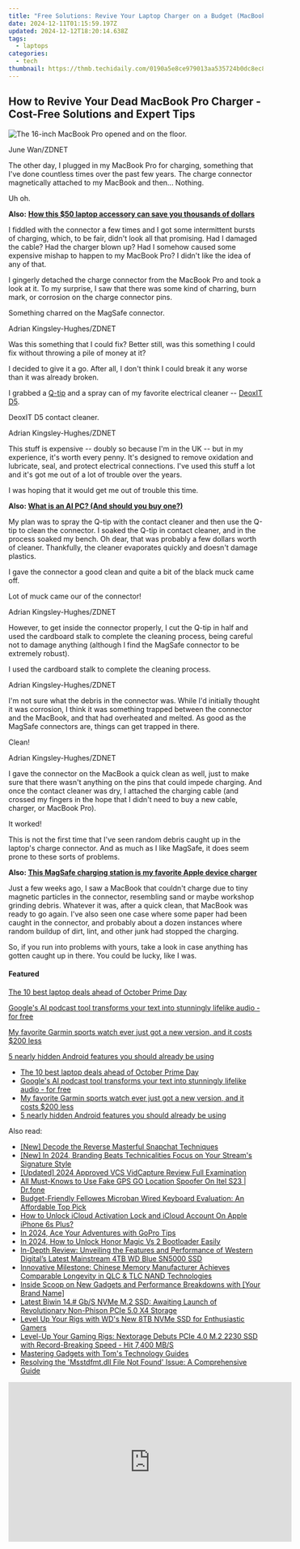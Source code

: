 ```yaml
---
title: "Free Solutions: Revive Your Laptop Charger on a Budget (MacBook Pro Case Study) - Tips From ZDNet"
date: 2024-12-11T01:15:59.197Z
updated: 2024-12-12T18:20:14.638Z
tags:
  - laptops
categories:
  - tech
thumbnail: https://thmb.techidaily.com/0190a5e8ce979013aa535724b0dc8ec8d018ff0f571a11067b3efc6f1f0245eb.jpg
---
```


## How to Revive Your Dead MacBook Pro Charger - Cost-Free Solutions and Expert Tips

![The 16-inch MacBook Pro opened and on the floor.](https://www.zdnet.com/a/img/resize/2ae65e6d21b99a869adbc6f421b9308cc02a92e5/2023/03/30/e9341dbc-4178-4896-a55e-0c986c6411d5/macbook-pro-16-display.jpg?auto=webp&width=1280)

June Wan/ZDNET

The other day, I plugged in my MacBook Pro for charging, something that I've done countless times over the past few years. The charge connector magnetically attached to my MacBook and then... Nothing.

Uh oh.

**Also:** [**How this $50 laptop accessory can save you thousands of dollars**](https://www.zdnet.com/home-and-office/how-this-50-laptop-accessory-can-save-you-thousands-of-dollars/)

I fiddled with the connector a few times and I got some intermittent bursts of charging, which, to be fair, didn't look all that promising. Had I damaged the cable? Had the charger blown up? Had I somehow caused some expensive mishap to happen to my MacBook Pro? I didn't like the idea of any of that.

I gingerly detached the charge connector from the MacBook Pro and took a look at it. To my surprise, I saw that there was some kind of charring, burn mark, or corrosion on the charge connector pins.

Something charred on the MagSafe connector.

Adrian Kingsley-Hughes/ZDNET

Was this something that I could fix? Better still, was this something I could fix without throwing a pile of money at it?

I decided to give it a go. After all, I don't think I could break it any worse than it was already broken.

I grabbed a [Q-tip](https://buy.geni.us/Proxy.ashx?TSID=368250&GR%5FURL=https%3A%2F%2Fwww.amazon.com%2FQ-tips-Cotton-Swabs-Original-500%2Fdp%2FB0014CZ16Q%3Ftag%3Dzd-buy-button-20%26ascsubtag%3D%5F%5FCOM%5FCLICK%5FID%5F%5F%7C56cc7f12-d455-48d3-bed5-084660eb6de5%7Cdtp&dtb=1) and a spray can of my favorite electrical cleaner -- [DeoxIT D5](https://buy.geni.us/Proxy.ashx?TSID=368250&GR%5FURL=https%3A%2F%2Fwww.amazon.com%2FHosa-D5S-6-DeoxIT-Contact-Cleaner%2Fdp%2FB00006LVEU%3Ftag%3Dzd-buy-button-20%26ascsubtag%3D%5F%5FCOM%5FCLICK%5FID%5F%5F%7C56cc7f12-d455-48d3-bed5-084660eb6de5%7Cdtp&dtb=1). 

DeoxIT D5 contact cleaner.

Adrian Kingsley-Hughes/ZDNET

This stuff is expensive -- doubly so because I'm in the UK -- but in my experience, it's worth every penny. It's designed to remove oxidation and lubricate, seal, and protect electrical connections. I've used this stuff a lot and it's got me out of a lot of trouble over the years.

I was hoping that it would get me out of trouble this time.

**Also: [What is an AI PC? (And should you buy one?)](https://www.zdnet.com/article/what-is-an-ai-pc-and-should-you-buy-one/)**

My plan was to spray the Q-tip with the contact cleaner and then use the Q-tip to clean the connector. I soaked the Q-tip in contact cleaner, and in the process soaked my bench. Oh dear, that was probably a few dollars worth of cleaner. Thankfully, the cleaner evaporates quickly and doesn't damage plastics.

I gave the connector a good clean and quite a bit of the black muck came off. 

Lot of muck came our of the connector!

Adrian Kingsley-Hughes/ZDNET

However, to get inside the connector properly, I cut the Q-tip in half and used the cardboard stalk to complete the cleaning process, being careful not to damage anything (although I find the MagSafe connector to be extremely robust).

I used the cardboard stalk to complete the cleaning process.

Adrian Kingsley-Hughes/ZDNET

I'm not sure what the debris in the connector was. While I'd initially thought it was corrosion, I think it was something trapped between the connector and the MacBook, and that had overheated and melted. As good as the MagSafe connectors are, things can get trapped in there.

Clean!

Adrian Kingsley-Hughes/ZDNET

I gave the connector on the MacBook a quick clean as well, just to make sure that there wasn't anything on the pins that could impede charging. And once the contact cleaner was dry, I attached the charging cable (and crossed my fingers in the hope that I didn't need to buy a new cable, charger, or MacBook Pro).

It worked!

This is not the first time that I've seen random debris caught up in the laptop's charge connector. And as much as I like MagSafe, it does seem prone to these sorts of problems. 

**Also: [This MagSafe charging station is my favorite Apple device charger](https://www.zdnet.com/home-and-office/this-magsafe-charging-station-is-my-favorite-apple-device-charger/)**

Just a few weeks ago, I saw a MacBook that couldn't charge due to tiny magnetic particles in the connector, resembling sand or maybe workshop grinding debris. Whatever it was, after a quick clean, that MacBook was ready to go again. I've also seen one case where some paper had been caught in the connector, and probably about a dozen instances where random buildup of dirt, lint, and other junk had stopped the charging.

So, if you run into problems with yours, take a look in case anything has gotten caught up in there. You could be lucky, like I was.

#### Featured

[The 10 best laptop deals ahead of October Prime Day](https://www.zdnet.com/article/best-early-prime-day-laptop-deals-2024/ "The 10 best laptop deals ahead of October Prime Day")

[Google's AI podcast tool transforms your text into stunningly lifelike audio - for free](https://www.zdnet.com/article/googles-ai-podcast-tool-transforms-your-text-into-stunningly-lifelike-audio-for-free/ "Google's AI podcast tool transforms your text into stunningly lifelike audio - for free")

[My favorite Garmin sports watch ever just got a new version, and it costs $200 less](https://www.zdnet.com/article/my-favorite-garmin-sports-watch-ever-just-got-a-new-version-and-it-costs-200-less/ "My favorite Garmin sports watch ever just got a new version, and it costs $200 less")

[5 nearly hidden Android features you should already be using](https://www.zdnet.com/article/5-nearly-hidden-android-features-you-should-already-be-using/ "5 nearly hidden Android features you should already be using")

* [The 10 best laptop deals ahead of October Prime Day](https://www.zdnet.com/article/best-early-prime-day-laptop-deals-2024/ "The 10 best laptop deals ahead of October Prime Day")
* [Google's AI podcast tool transforms your text into stunningly lifelike audio - for free](https://www.zdnet.com/article/googles-ai-podcast-tool-transforms-your-text-into-stunningly-lifelike-audio-for-free/ "Google's AI podcast tool transforms your text into stunningly lifelike audio - for free")
* [My favorite Garmin sports watch ever just got a new version, and it costs $200 less](https://www.zdnet.com/article/my-favorite-garmin-sports-watch-ever-just-got-a-new-version-and-it-costs-200-less/ "My favorite Garmin sports watch ever just got a new version, and it costs $200 less")
* [5 nearly hidden Android features you should already be using](https://www.zdnet.com/article/5-nearly-hidden-android-features-you-should-already-be-using/ "5 nearly hidden Android features you should already be using")

<ins class="adsbygoogle"
     style="display:block"
     data-ad-format="autorelaxed"
     data-ad-client="ca-pub-7571918770474297"
     data-ad-slot="1223367746"></ins>

<ins class="adsbygoogle"
     style="display:block"
     data-ad-client="ca-pub-7571918770474297"
     data-ad-slot="8358498916"
     data-ad-format="auto"
     data-full-width-responsive="true"></ins>

<span class="atpl-alsoreadstyle">Also read:</span>
<div><ul>
<li><a href="https://snapchat-videos.techidaily.com/new-decode-the-reverse-masterful-snapchat-techniques/"><u>[New] Decode the Reverse Masterful Snapchat Techniques</u></a></li>
<li><a href="https://fox-friendly.techidaily.com/new-in-2024-branding-beats-technicalities-focus-on-your-streams-signature-style/"><u>[New] In 2024, Branding Beats Technicalities Focus on Your Stream's Signature Style</u></a></li>
<li><a href="https://screen-capture.techidaily.com/updated-2024-approved-vcs-vidcapture-review-full-examination/"><u>[Updated] 2024 Approved VCS VidCapture Review Full Examination</u></a></li>
<li><a href="https://fake-location.techidaily.com/all-must-knows-to-use-fake-gps-go-location-spoofer-on-itel-s23-drfone-by-drfone-virtual-android/"><u>All Must-Knows to Use Fake GPS GO Location Spoofer On Itel S23 | Dr.fone</u></a></li>
<li><a href="https://buynow-reviews.techidaily.com/budget-friendly-fellowes-microban-wired-keyboard-evaluation-an-affordable-top-pick/"><u>Budget-Friendly Fellowes Microban Wired Keyboard Evaluation: An Affordable Top Pick</u></a></li>
<li><a href="https://activate-lock.techidaily.com/how-to-unlock-icloud-activation-lock-and-icloud-account-on-apple-iphone-6s-plus-by-drfone-ios/"><u>How to Unlock iCloud Activation Lock and iCloud Account On Apple iPhone 6s Plus?</u></a></li>
<li><a href="https://extra-lessons.techidaily.com/in-2024-ace-your-adventures-with-gopro-tips/"><u>In 2024, Ace Your Adventures with GoPro Tips</u></a></li>
<li><a href="https://unlock-android.techidaily.com/in-2024-how-to-unlock-honor-magic-vs-2-bootloader-easily-by-drfone-android/"><u>In 2024, How to Unlock Honor Magic Vs 2 Bootloader Easily</u></a></li>
<li><a href="https://hardware-reviews.techidaily.com/in-depth-review-unveiling-the-features-and-performance-of-western-digitals-latest-mainstream-4tb-wd-blue-sn5000-ssd/"><u>In-Depth Review: Unveiling the Features and Performance of Western Digital’s Latest Mainstream 4TB WD Blue SN5000 SSD</u></a></li>
<li><a href="https://hardware-reviews.techidaily.com/innovative-milestone-chinese-memory-manufacturer-achieves-comparable-longevity-in-qlc-and-tlc-nand-technologies/"><u>Innovative Milestone: Chinese Memory Manufacturer Achieves Comparable Longevity in QLC & TLC NAND Technologies</u></a></li>
<li><a href="https://hardware-reviews.techidaily.com/inside-scoop-on-new-gadgets-and-performance-breakdowns-with-your-brand-name/"><u>Inside Scoop on New Gadgets and Performance Breakdowns with [Your Brand Name]</u></a></li>
<li><a href="https://hardware-reviews.techidaily.com/latest-biwin-14-gbs-nvme-m2-ssd-awaiting-launch-of-revolutionary-non-phison-pcie-50-x4-storage/"><u>Latest Biwin 14.# Gb/S NVMe M.2 SSD: Awaiting Launch of Revolutionary Non-Phison PCIe 5.0 X4 Storage</u></a></li>
<li><a href="https://hardware-reviews.techidaily.com/level-up-your-rigs-with-wds-new-8tb-nvme-ssd-for-enthusiastic-gamers/"><u>Level Up Your Rigs with WD's New 8TB NVMe SSD for Enthusiastic Gamers</u></a></li>
<li><a href="https://hardware-reviews.techidaily.com/level-up-your-gaming-rigs-nextorage-debuts-pcie-40-m2-2230-ssd-with-record-breaking-speed-hit-7400-mbs/"><u>Level-Up Your Gaming Rigs: Nextorage Debuts PCIe 4.0 M.2 2230 SSD with Record-Breaking Speed - Hit 7,400 MB/S</u></a></li>
<li><a href="https://hardware-reviews.techidaily.com/mastering-gadgets-with-toms-technology-guides/"><u>Mastering Gadgets with Tom's Technology Guides</u></a></li>
<li><a href="https://tech-recovery.techidaily.com/resolving-the-msstdfmtdll-file-not-found-issue-a-comprehensive-guide/"><u>Resolving the 'Msstdfmt.dll File Not Found' Issue: A Comprehensive Guide</u></a></li>
</ul></div>

<!-- affiliate ads begin -->
<iframe width="560" height="315" src="https://www.youtube.com/embed/ZLb1ViO4WR8?si=g_aiHGNCd7eAvmDM" title="YouTube video player" frameborder="0" allow="accelerometer; autoplay; clipboard-write; encrypted-media; gyroscope; picture-in-picture; web-share" referrerpolicy="strict-origin-when-cross-origin" allowfullscreen></iframe>
<!-- affiliate ads end -->

